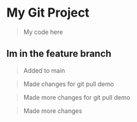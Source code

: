 # My Git Project 

> My code here

## Im in the feature branch

> Added to main

> Made changes for git pull demo

> Made more changes for git pull demo

> Made more changes
